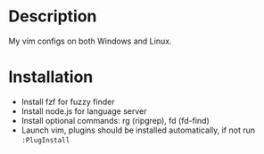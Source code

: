 # Description

My vim configs on both Windows and Linux.

# Installation

- Install fzf for fuzzy finder
- Install node.js for language server
- Install optional commands: rg (ripgrep), fd (fd-find)
- Launch vim, plugins should be installed automatically, if not run `:PlugInstall`
